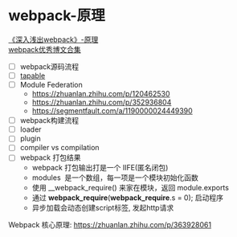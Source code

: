 # webpack-原理

[《深入浅出webpack》-原理 ](http://webpack.wuhaolin.cn/5%E5%8E%9F%E7%90%86/)  
[webpack优秀博文合集](https://github.com/webpack-china/awesome-webpack-cn)

- [ ] webpack源码流程
- [ ] [tapable](https://github.com/webpack/tapable) 
- [ ] Module Federation
  - https://zhuanlan.zhihu.com/p/120462530
  - https://zhuanlan.zhihu.com/p/352936804
  - https://segmentfault.com/a/1190000024449390
- [ ] webpack构建流程
- [ ] loader 
- [ ] plugin
- [ ] compiler vs compilation
- [ ] webpack 打包结果
  - webpack 打包输出打是一个 IIFE(匿名闭包) 
  - modules  是一个数组，每一项是一个模块初始化函数  
  - 使用 __webpack_require() 来家在模块，返回 module.exports  
  - 通过 __webpack_require__(__webpack_require__.s = 0); 启动程序  
  - 异步加载会动态创建script标签, 发起http请求

Webpack 核心原理: https://zhuanlan.zhihu.com/p/363928061